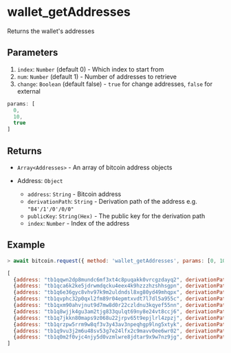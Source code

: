 # wallet_getAddresses

Returns the wallet's addresses

## Parameters

1. `index`: `Number` (default 0) - Which index to start from
2. `num`: `Number` (default 1) - Number of addresses to retrieve
3. `change`: `Boolean` (default false) - `true` for change addresses, `false` for external

```js
params: [
  0,
  10,
  true
]
```

## Returns

- `Array<Addresses>` - An array of bitcoin address objects

- Address: `Object`
  - `address`: `String` - Bitcoin address
  - `derivationPath`: `String` - Derivation path of the address e.g. `"84'/1'/0'/0/0"`
  - `publicKey`: `String(Hex)` - The public key for the derivation path 
  - `index`: `Number` - Index of the address

## Example

```js
> await bitcoin.request({ method: 'wallet_getAddresses', params: [0, 10] })

[
  {address: "tb1qqwn2dp8mundc6mf3xt4c8puqakk0vrcgzdayq2", derivationPath: "84'/1'/0'/0/0", publicKey: {…}, index: 0}
  {address: "tb1qca6k2ke5jdrwmdqcku4eex4k9hzzzhzshhsgpn", derivationPath: "84'/1'/0'/0/1", publicKey: {…}, index: 1}
  {address: "tb1q6e36gyc8vhv97k9m2uldndsl8xg80yd49mhqpx", derivationPath: "84'/1'/0'/0/2", publicKey: {…}, index: 2}
  {address: "tb1qvphc32p0qxl2fm89r04epmtxvdt7l7dl5a955c", derivationPath: "84'/1'/0'/0/3", publicKey: {…}, index: 3}
  {address: "tb1qxm90ahvjnut9d7mw8d0r22czldnu3kqyef55nn", derivationPath: "84'/1'/0'/0/4", publicKey: {…}, index: 4}
  {address: "tb1q8wjjk4gu3am2tjg833qulqt69ny8e24vt8ccj6", derivationPath: "84'/1'/0'/0/5", publicKey: {…}, index: 5}
  {address: "tb1q7jkkn80maps9z068u22jrpv65t9epjlrl4zpzj", derivationPath: "84'/1'/0'/0/6", publicKey: {…}, index: 6}
  {address: "tb1qrzpw5rrm9w8qf3v3y43av3npeqhgp9lng5xtyk", derivationPath: "84'/1'/0'/0/7", publicKey: {…}, index: 7}
  {address: "tb1q9vu3j2m6u48sv53g7e24lfx2c9mavv0ee6wr02", derivationPath: "84'/1'/0'/0/8", publicKey: {…}, index: 8}
  {address: "tb1q0m2f0vjc4njy5d0vzmlwre8jdtar9x9w7nz9jg", derivationPath: "84'/1'/0'/0/9", publicKey: {…}, index: 9}
]
```